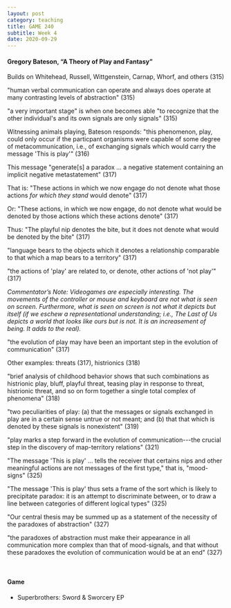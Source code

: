 ```yaml
---
layout: post
category: teaching
title: GAME 240 
subtitle: Week 4
date: 2020-09-29
---
```


#### Gregory Bateson, “A Theory of Play and Fantasy”

Builds on Whitehead, Russell, Wittgenstein, Carnap, Whorf, and others (315)

"human verbal communication can operate and always does operate at many contrasting levels of abstraction" (315)

"a very important stage" is when one becomes able "to recognize that the other individual's and its own signals are only signals" (315)

Witnessing animals playing, Bateson responds: "this phenomenon, play, could only occur if the particpant organisms were capable of some degree of metacommunication, i.e., of exchanging signals which would carry the message 'This is play'" (316)

This message "generate[s] a paradox ... a negative statement containing an implicit negative metastatement" (317)

That is: "These actions in which we now engage do not denote what those actions *for which they stand* would denote" (317)

Or: "These actions, in which we now engage, do not denote what would be denoted by those actions which these actions denote" (317)

Thus: "The playful nip denotes the bite, but it does not denote what would be denoted by the bite" (317)

"language bears to the objects which it denotes a relationship comparable to that which a map bears to a territory" (317)

"the actions of 'play' are related to, or denote, other actions of 'not play'" (317)

*Commentator’s Note: Videogames are especially interesting. The movements of the controller or mouse and keyboard are not what is seen on screen. Furthermore, what is seen on screen is not what it depicts but itself (if we eschew a representational understanding; i.e., The Last of Us depicts a world that looks like ours but is not. It is an increasement of being. It adds to the real).*

"the evolution of play may have been an important step in the evolution of communication" (317)

Other examples: threats (317), histrionics (318)

"brief analysis of childhood behavior shows that such combinations as histrionic play, bluff, playful threat, teasing play in response to threat, histrionic threat, and so on form together a single total complex of phenomena" (318)

"two peculiarities of play: (a) that the messages or signals exchanged in play are in a certain sense untrue or not meant; and (b) that that which is denoted by these signals is nonexistent" (319)

"play marks a step forward in the evolution of communication---the crucial step in the discovery of map-territory relations" (321)

"The message 'This is play' ... tells the receiver that certains nips and other meaningful actions are not messages of the first type," that is, "mood-signs" (325)

"The message 'This is play' thus sets a frame of the sort which is likely to precipitate paradox: it is an attempt to discriminate between, or to draw a line between categories of different logical types" (325)

"Our central thesis may be summed up as a statement of the necessity of the paradoxes of abstraction" (327)

"the paradoxes of abstraction must make their appearance in all communication more complex than that of mood-signals, and that without these paradoxes the evolution of communication would be at an end" (327)

<br>

#### Game

* Superbrothers: Sword & Sworcery EP
